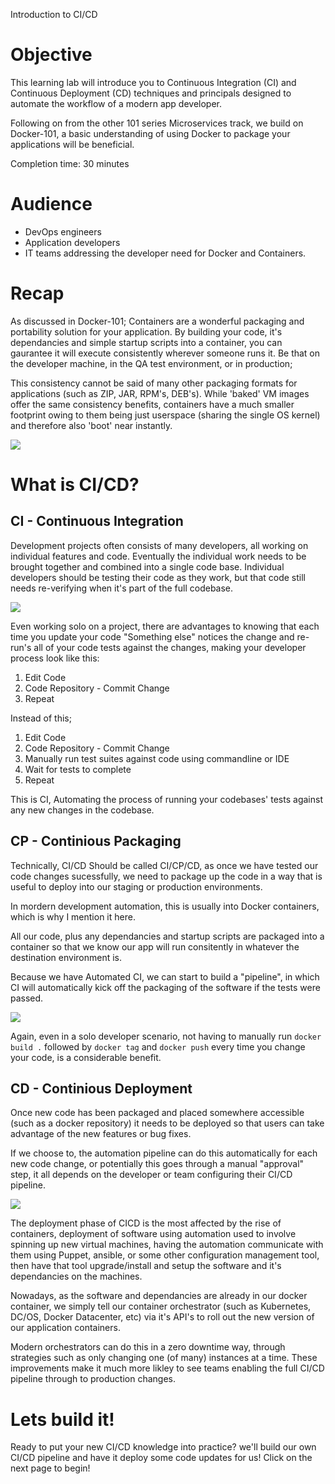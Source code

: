 Introduction to CI/CD

# Objective

This learning lab will introduce you to Continuous Integration (CI) and Continuous Deployment (CD) techniques and principals designed to automate the workflow of a modern app developer.

Following on from the other 101 series Microservices track, we build on Docker-101, a basic understanding of using Docker to package your applications will be beneficial.

Completion time: 30 minutes

# Audience

* DevOps engineers
* Application developers
* IT teams addressing the developer need for Docker and Containers.


# Recap
As discussed in Docker-101; Containers are a wonderful packaging and portability solution for your application. By building your code, it's dependancies and simple startup scripts into a container, you can gaurantee it will execute consistently wherever someone runs it. Be that on the developer machine, in the QA test environment, or in production;

This consistency cannot be said of many other packaging formats for applications (such as ZIP, JAR, RPM's, DEB's). While 'baked' VM images offer the same consistency benefits, containers have a much smaller footprint owing to them being just userspace (sharing the single OS kernel) and therefore also 'boot' near instantly.

![](/posts/files/cicd-intro/assets/images/containerlifecycle.png)



# What is CI/CD?

## CI - Continuous Integration
Development projects often consists of many developers, all working on individual features and code. Eventually the individual work needs to be brought together and combined into a single code base. Individual developers should be testing their code as they work, but that code still needs re-verifying when it's part of the full codebase.

![](/posts/files/cicd-intro/assets/images/integration.png)

Even working solo on a project, there are advantages to knowing that each time you update your code "Something else" notices the change and re-run's all of your code tests against the changes, making your developer process look like this:

1. Edit Code
2. Code Repository - Commit Change
3. Repeat

Instead of this;

1. Edit Code
2. Code Repository - Commit Change
3. Manually run test suites against code using commandline or IDE
4. Wait for tests to complete
5. Repeat

This is CI, Automating the process of running your codebases' tests against any new changes in the codebase.

## CP - Continious Packaging

Technically, CI/CD Should be called CI/CP/CD, as once we have tested our code changes sucessfully, we need to package up the code in a way that is useful to deploy into our staging or production environments.

In mordern development automation, this is usually into Docker containers, which is why I mention it here.

All our code, plus any dependancies and startup scripts are packaged into a container so that we know our app will run consitently in whatever the destination environment is.

Because we have Automated CI, we can start to build a "pipeline", in which CI will automatically kick off the packaging of the software if the tests were passed.

![](/posts/files/cicd-intro/assets/images/packaging.png)

Again, even in a solo developer scenario, not having to manually run `docker build .` followed by `docker tag` and `docker push` every time you change your code, is a considerable benefit.

## CD - Continious Deployment
Once new code has been packaged and placed somewhere accessible (such as a docker repository) it needs to be deployed so that users can take advantage of the new features or bug fixes.

If we choose to, the automation pipeline can do this automatically for each new code change, or potentially this goes through a manual "approval" step, it all depends on the developer or team configuring their CI/CD pipeline.

![](/posts/files/cicd-intro/assets/images/deployment.png)


The deployment phase of CICD is the most affected by the rise of containers, deployment of software using automation used to involve spinning up new virtual machines, having the automation communicate with them using Puppet, ansible, or some other configuration management tool, then have that tool upgrade/install and setup the software and it's dependancies on the machines.

Nowadays, as the software and dependancies are already in our docker container, we simply tell our container orchestrator (such as Kubernetes, DC/OS, Docker Datacenter, etc) via it's API's to roll out the new version of our application containers.

Modern orchestrators can do this in a zero downtime way, through strategies such as only changing one (of many) instances at a time. These improvements make it much more likley to see teams enabling the full CI/CD pipeline through to production changes.

# Lets build it!

Ready to put your new CI/CD knowledge into practice? we'll build our own CI/CD pipeline and have it deploy some code updates for us! Click on the next page to begin!
